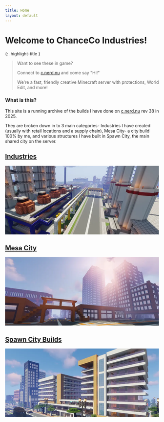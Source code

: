```yaml
---
title: Home
layout: default
---
```


# Welcome to ChanceCo Industries!

{: .highlight-title }
> Want to see these in game?
>
> Connect to [c.nerd.nu](https://nerd.nu) and come say "Hi!" 
>
> We're a fast, friendly creative Minecraft server with protections, World Edit, and more!

### What is this?
This site is a running archive of the builds I have done on [c.nerd.nu](https://nerd.nu) rev 38 in 2025.  

They are broken down in to 3 main categories- Industries I have created (usually with retail locations and a supply chain), Mesa City- a city build 100% by me, and various structures I have built in Spawn City, the main shared city on the server.

## [Industries](/builds/Industries)
[<img src="/assets/index/industries.webp" />](/builds/Industries)

## [Mesa City](/builds/MesaCity)
[<img src="/assets/index/mesacity.webp" />](/builds/MesaCity)

## [Spawn City Builds](/builds/SpawnCity)
[<img src="/assets/index/spawncity.webp" />](/builds/SpawnCity)